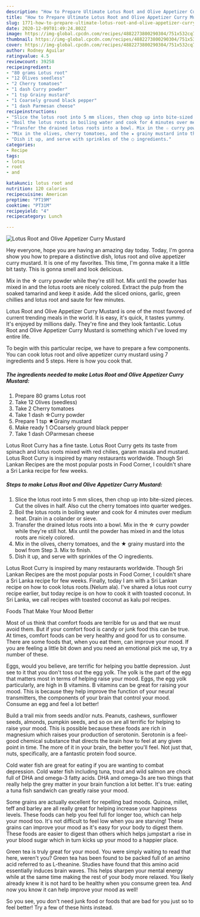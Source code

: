 ```yaml
---
description: "How to Prepare Ultimate Lotus Root and Olive Appetizer Curry Mustard"
title: "How to Prepare Ultimate Lotus Root and Olive Appetizer Curry Mustard"
slug: 1771-how-to-prepare-ultimate-lotus-root-and-olive-appetizer-curry-mustard
date: 2020-12-09T01:49:24.802Z
image: https://img-global.cpcdn.com/recipes/4882273800290304/751x532cq70/lotus-root-and-olive-appetizer-curry-mustard-recipe-main-photo.jpg
thumbnail: https://img-global.cpcdn.com/recipes/4882273800290304/751x532cq70/lotus-root-and-olive-appetizer-curry-mustard-recipe-main-photo.jpg
cover: https://img-global.cpcdn.com/recipes/4882273800290304/751x532cq70/lotus-root-and-olive-appetizer-curry-mustard-recipe-main-photo.jpg
author: Rodney Aguilar
ratingvalue: 4.5
reviewcount: 39258
recipeingredient:
- "80 grams Lotus root"
- "12 Olives seedless"
- "2 Cherry tomatoes"
- "1 dash Curry powder"
- "1 tsp Grainy mustard"
- "1 Coarsely ground black pepper"
- "1 dash Parmesan cheese"
recipeinstructions:
- "Slice the lotus root into 5 mm slices, then chop up into bite-sized pieces. Cut the olives in half. Also cut the cherry tomatoes into quarter wedges."
- "Boil the lotus roots in boiling water and cook for 4 minutes over medium heat. Drain in a colander or sieve."
- "Transfer the drained lotus roots into a bowl. Mix in the ☆ curry powder while they&#39;re still hot. Mix until the powder has mixed in and the lotus roots are nicely colored."
- "Mix in the olives, cherry tomatoes, and the ★ grainy mustard into the bowl from Step 3. Mix to finish."
- "Dish it up, and serve with sprinkles of the ○ ingredients."
categories:
- Recipe
tags:
- lotus
- root
- and

katakunci: lotus root and 
nutrition: 120 calories
recipecuisine: American
preptime: "PT19M"
cooktime: "PT31M"
recipeyield: "4"
recipecategory: Lunch

---
```



![Lotus Root and Olive Appetizer Curry Mustard](https://img-global.cpcdn.com/recipes/4882273800290304/751x532cq70/lotus-root-and-olive-appetizer-curry-mustard-recipe-main-photo.jpg)

Hey everyone, hope you are having an amazing day today. Today, I'm gonna show you how to prepare a distinctive dish, lotus root and olive appetizer curry mustard. It is one of my favorites. This time, I'm gonna make it a little bit tasty. This is gonna smell and look delicious.

Mix in the ☆ curry powder while they&#39;re still hot. Mix until the powder has mixed in and the lotus roots are nicely colored. Extract the pulp from the soaked tamarind and keep it aside. Add the sliced onions, garlic, green chillies and lotus root and saute for few minutes.

Lotus Root and Olive Appetizer Curry Mustard is one of the most favored of current trending meals in the world. It is easy, it's quick, it tastes yummy. It's enjoyed by millions daily. They're fine and they look fantastic. Lotus Root and Olive Appetizer Curry Mustard is something which I've loved my entire life.


To begin with this particular recipe, we have to prepare a few components. You can cook lotus root and olive appetizer curry mustard using 7 ingredients and 5 steps. Here is how you cook that.

<!--inarticleads1-->

##### The ingredients needed to make Lotus Root and Olive Appetizer Curry Mustard:

1. Prepare 80 grams Lotus root
1. Take 12 Olives (seedless)
1. Take 2 Cherry tomatoes
1. Take 1 dash ☆Curry powder
1. Prepare 1 tsp ★Grainy mustard
1. Make ready 1 ○Coarsely ground black pepper
1. Take 1 dash ○Parmesan cheese


Lotus Root Curry has a fine taste. Lotus Root Curry gets its taste from spinach and lotus roots mixed with red chilies, garam masala and mustard. Lotus Root Curry is inspired by many restaurants worldwide. Though Sri Lankan Recipes are the most popular posts in Food Corner, I couldn&#39;t share a Sri Lanka recipe for few weeks. 

<!--inarticleads2-->

##### Steps to make Lotus Root and Olive Appetizer Curry Mustard:

1. Slice the lotus root into 5 mm slices, then chop up into bite-sized pieces. Cut the olives in half. Also cut the cherry tomatoes into quarter wedges.
1. Boil the lotus roots in boiling water and cook for 4 minutes over medium heat. Drain in a colander or sieve.
1. Transfer the drained lotus roots into a bowl. Mix in the ☆ curry powder while they&#39;re still hot. Mix until the powder has mixed in and the lotus roots are nicely colored.
1. Mix in the olives, cherry tomatoes, and the ★ grainy mustard into the bowl from Step 3. Mix to finish.
1. Dish it up, and serve with sprinkles of the ○ ingredients.


Lotus Root Curry is inspired by many restaurants worldwide. Though Sri Lankan Recipes are the most popular posts in Food Corner, I couldn&#39;t share a Sri Lanka recipe for few weeks. Finally, today I am with a Sri Lankan recipe on how to cook lotus roots.(Nelum ala). I&#39;ve shared a lotus root curry recipe earlier, but today recipe is on how to cook it with toasted coconut. In Sri Lanka, we call recipes with toasted coconut as kalu pol recipes. 

Foods That Make Your Mood Better


Most of us think that comfort foods are terrible for us and that we must avoid them. But if your comfort food is candy or junk food this can be true. At times, comfort foods can be very healthy and good for us to consume. There are some foods that, when you eat them, can improve your mood. If you are feeling a little bit down and you need an emotional pick me up, try a number of these.

Eggs, would you believe, are terrific for helping you battle depression. Just see to it that you don't toss out the egg yolk. The yolk is the part of the egg that matters most in terms of helping raise your mood. Eggs, the egg yolk particularly, are high in B vitamins. B vitamins can be great for raising your mood. This is because they help improve the function of your neural transmitters, the components of your brain that control your mood. Consume an egg and feel a lot better!

Build a trail mix from seeds and/or nuts. Peanuts, cashews, sunflower seeds, almonds, pumpkin seeds, and so on are all terrific for helping to raise your mood. This is possible because these foods are rich in magnesium which raises your production of serotonin. Serotonin is a feel-good chemical substance that directs the brain how to feel at any given point in time. The more of it in your brain, the better you'll feel. Not just that, nuts, specifically, are a fantastic protein food source.

Cold water fish are great for eating if you are wanting to combat depression. Cold water fish including tuna, trout and wild salmon are chock full of DHA and omega-3 fatty acids. DHA and omega-3s are two things that really help the grey matter in your brain function a lot better. It's true: eating a tuna fish sandwich can greatly raise your mood. 

Some grains are actually excellent for repelling bad moods. Quinoa, millet, teff and barley are all really great for helping increase your happiness levels. These foods can help you feel full for longer too, which can help your mood too. It's not difficult to feel low when you are starving! These grains can improve your mood as it's easy for your body to digest them. These foods are easier to digest than others which helps jumpstart a rise in your blood sugar which in turn kicks up your mood to a happier place.

Green tea is truly great for your mood. You were simply waiting to read that here, weren't you? Green tea has been found to be packed full of an amino acid referred to as L-theanine. Studies have found that this amino acid essentially induces brain waves. This helps sharpen your mental energy while at the same time making the rest of your body more relaxed. You likely already knew it is not hard to be healthy when you consume green tea. And now you know it can help improve your mood as well!

So you see, you don't need junk food or foods that are bad for you just so to feel better! Try  a few  of  these  hints  instead.

